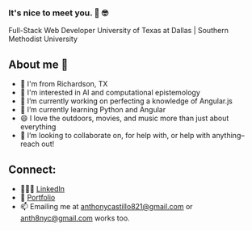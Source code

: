 ### It's nice to meet you. 👋 🤓

Full-Stack Web Developer 
University of Texas at Dallas | Southern Methodist University

## About me 🥸

- 🏡 I'm from Richardson, TX
- 🔭 I'm interested in AI and computational epistemology
- 🤔 I’m currently working on perfecting a knowledge of Angular.js
- 🌱 I’m currently learning Python and Angular
- 😄 I love the outdoors, movies, and music more than just about everything
- 💬 I’m looking to collaborate on, for help with, or help with anything– reach out!

## Connect:
- 👨🏽‍💻 [LinkedIn](https://www.linkedin.com/in/anth8nyc/) 
- 💼 [Portfolio](https://anth8nyc.github.io/acportfolio/)
- 📫 Emailing me at anthonycastillo821@gmail.com or anth8nyc@gmail.com works too.
